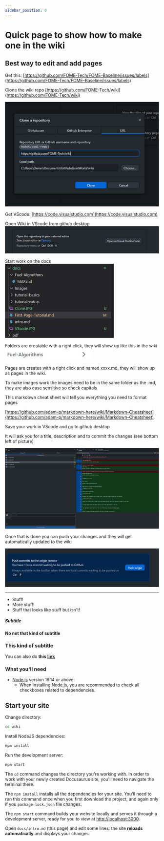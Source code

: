 ```yaml
---
sidebar_position: 0
---
```


# Quick page to show how to make one in the wiki

## Best way to edit and add pages

Get this:
[https://github.com/FOME-Tech/FOME-Baseline/issues/labels](https://github.com/FOME-Tech/FOME-Baseline/issues/labels)

Clone the wiki repo
[https://github.com/FOME-Tech/wiki](https://github.com/FOME-Tech/wiki)

![image](Clone.JPG)

Get VScode:
[https://code.visualstudio.com](https://code.visualstudio.com)

Open Wiki in VScode from github desktop
![image](VScode.JPG)

Start work on the docs
![img](Docs.JPG)

Folders are creatable with a right click, they will show up like this in the wiki
![img](Folder.JPG)

Pages are creates with a right click and named xxxx.md, they will show up as pages in the wiki.

To make images work the images need to be in the same folder as the .md, they are also case sensitive so check capitals

This markdown cheat sheet will tell you everything you need to format pages

[https://github.com/adam-p/markdown-here/wiki/Markdown-Cheatsheet](https://github.com/adam-p/markdown-here/wiki/Markdown-Cheatsheet)

Save your work in VScode and go to github desktop

It will ask you for a title, description and to commit the changes (see bottom left of picture)

![img](Commit.JPG)

Once that is done you can push your changes and they will get automatically updated to the wiki

![img](Push.JPG)

---

- Stuff!
- More stuff!
- Stuff that looks like stuff but isn't!

##### Subtitle

#### No not that kind of subtitle

### This kind of subtitle

You can also do **this** **[link](https://fome.tech)**

### What you'll need

- [Node.js](https://nodejs.org/en/download/) version 16.14 or above:
  - When installing Node.js, you are recommended to check all checkboxes related to dependencies.

## Start your site

Change directory:

```bash
cd wiki
```

Install NodeJS dependencies:

```bash
npm install
```

Run the development server:

```bash
npm start
```

The `cd` command changes the directory you're working with. In order to work with your newly created Docusaurus site, you'll need to navigate the terminal there.

The `npm install` installs all the dependencies for your site. You'll need to run this command once when you first download the project, and again only if you `package-lock.json` file changes.

The `npm start` command builds your website locally and serves it through a development server, ready for you to view at [http://localhost:3000](http://localhost:3000).

Open `docs/intro.md` (this page) and edit some lines: the site **reloads automatically** and displays your changes.
